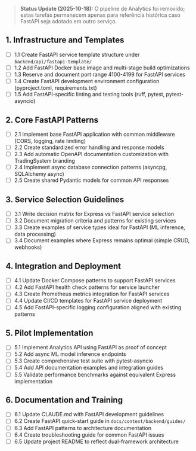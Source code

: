 > **Status Update (2025-10-18):** O pipeline de Analytics foi removido; estas tarefas permanecem apenas para referência histórica caso FastAPI seja adotado em outro serviço.

## 1. Infrastructure and Templates
- [ ] 1.1 Create FastAPI service template structure under `backend/api/fastapi-template/`
- [ ] 1.2 Add FastAPI Docker base image and multi-stage build optimizations
- [ ] 1.3 Reserve and document port range 4100-4199 for FastAPI services
- [ ] 1.4 Create FastAPI development environment configuration (pyproject.toml, requirements.txt)
- [ ] 1.5 Add FastAPI-specific linting and testing tools (ruff, pytest, pytest-asyncio)

## 2. Core FastAPI Patterns
- [ ] 2.1 Implement base FastAPI application with common middleware (CORS, logging, rate limiting)
- [ ] 2.2 Create standardized error handling and response models
- [ ] 2.3 Add automatic OpenAPI documentation customization with TradingSystem branding
- [ ] 2.4 Implement async database connection patterns (asyncpg, SQLAlchemy async)
- [ ] 2.5 Create shared Pydantic models for common API responses

## 3. Service Selection Guidelines
- [ ] 3.1 Write decision matrix for Express vs FastAPI service selection
- [ ] 3.2 Document migration criteria and patterns for existing services
- [ ] 3.3 Create examples of service types ideal for FastAPI (ML inference, data processing)
- [ ] 3.4 Document examples where Express remains optimal (simple CRUD, webhooks)

## 4. Integration and Deployment
- [ ] 4.1 Update Docker Compose patterns to support FastAPI services
- [ ] 4.2 Add FastAPI health check patterns for service launcher
- [ ] 4.3 Create Prometheus metrics integration for FastAPI services
- [ ] 4.4 Update CI/CD templates for FastAPI service deployment
- [ ] 4.5 Add FastAPI-specific logging configuration aligned with existing patterns

## 5. Pilot Implementation
- [ ] 5.1 Implement Analytics API using FastAPI as proof of concept
- [ ] 5.2 Add async ML model inference endpoints
- [ ] 5.3 Create comprehensive test suite with pytest-asyncio
- [ ] 5.4 Add API documentation examples and integration guides
- [ ] 5.5 Validate performance benchmarks against equivalent Express implementation

## 6. Documentation and Training
- [ ] 6.1 Update CLAUDE.md with FastAPI development guidelines
- [ ] 6.2 Create FastAPI quick-start guide in `docs/context/backend/guides/`
- [ ] 6.3 Add FastAPI patterns to architecture documentation
- [ ] 6.4 Create troubleshooting guide for common FastAPI issues
- [ ] 6.5 Update project README to reflect dual-framework architecture